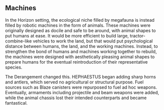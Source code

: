 ## Machines

In the Horizon setting, the ecological niche filled by megafauna is instead filled by robotic machines in the form of animals.
These machines were originally designed as docile and safe to be around, with animal shapes to put humans at ease.
It would be more efficient to build large, tractor-combine-like vehicles to work the land, but that would put psychological distance between humans, the land, and the working machines.
Instead, to strengthen the bond of humans and machines working together to rebuild, the machines were designed with aesthetically pleasing animal shapes to prepare humans for the eventual reintroduction of their representative species.

The Derangement changed this.
HEPHAESTUS began adding sharp horns and antlers, which served no agricultural or structural purpose.
Fuel sources such as Blaze canisters were repurposed to fuel ad hoc weapons.
Eventually, armaments including projectile and beam weapons were added, while the animal chassis lost their intended counterparts and became fantastical.


